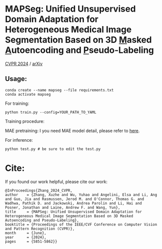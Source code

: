 # MAPSeg: Unified Unsupervised Domain Adaptation for Heterogeneous Medical Image Segmentation Based on 3D <ins>M</ins>asked <ins>A</ins>utoencoding and <ins>P</ins>seudo-Labeling

[CVPR 2024](https://openaccess.thecvf.com/content/CVPR2024/html/Zhang_MAPSeg_Unified_Unsupervised_Domain_Adaptation_for_Heterogeneous_Medical_Image_Segmentation_CVPR_2024_paper.html) / [arXiv](https://arxiv.org/abs/2303.09373)

## Usage: 

    conda create --name mapseg --file requirements.txt
    conda activate mapseg

For training: 
    
    python train.py --config=YOUR_PATH_TO_YAML
Training procedure:
    
MAE pretraining: 
    I you need MAE model detail, please refer to [here]([(https://github.com/rlu25/NeuroBrench_LS/tree/main/MAE_Model/MAE_3D)]). 

For inference: 

    python test.py # be sure to edit the test.py 

# Cite:
If you found our work helpful, please cite our work:

    @InProceedings{Zhang_2024_CVPR,
    author    = {Zhang, Xuzhe and Wu, Yuhao and Angelini, Elsa and Li, Ang and Guo, Jia and Rasmussen, Jerod M. and O'Connor, Thomas G. and Wadhwa, Pathik D. and Jackowski, Andrea Parolin and Li, Hai and Posner, Jonathan and Laine, Andrew F. and Wang, Yun},
    title     = {MAPSeg: Unified Unsupervised Domain Adaptation for Heterogeneous Medical Image Segmentation Based on 3D Masked Autoencoding and Pseudo-Labeling},
    booktitle = {Proceedings of the IEEE/CVF Conference on Computer Vision and Pattern Recognition (CVPR)},
    month     = {June},
    year      = {2024},
    pages     = {5851-5862}}
